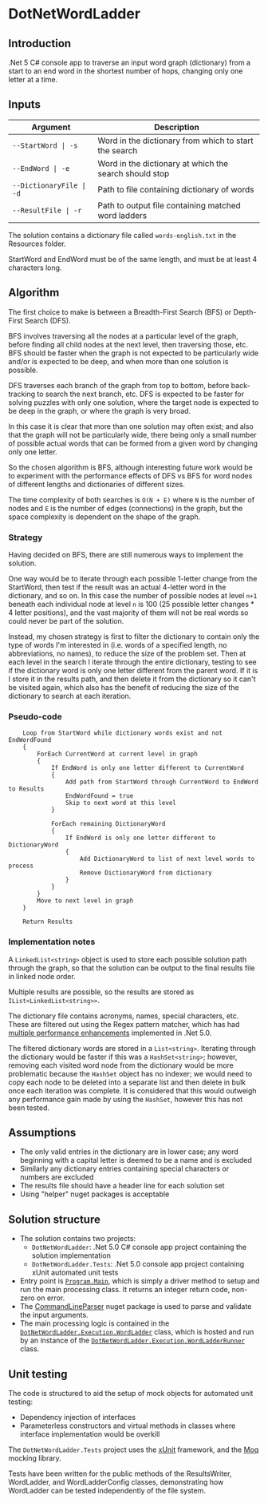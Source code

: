 # DotNetWordLadder

## Introduction

.Net 5 C# console app to traverse an input word graph (dictionary) from a start to an end word in the shortest number of hops, changing only one letter at a time.

## Inputs

Argument | Description
-------- | -----------
`--StartWord \| -s` | Word in the dictionary from which to start the search
`--EndWord \| -e` | Word in the dictionary at which the search should stop
`--DictionaryFile \| -d` | Path to file containing dictionary of words
`--ResultFile \| -r` | Path to output file containing matched word ladders

The solution contains a dictionary file called `words-english.txt` in the Resources folder.

StartWord and EndWord must be of the same length, and must be at least 4 characters long.

## Algorithm

The first choice to make is between a Breadth-First Search (BFS) or Depth-First Search (DFS). 

BFS involves traversing all the nodes at a particular level of the graph, before finding all child nodes at the next level, then traversing those, etc. BFS should be faster when the graph is not expected to be particularly wide and/or is expected to be deep, and when more than one solution is possible.

DFS traverses each branch of the graph from top to bottom, before back-tracking to search the next branch, etc. DFS is expected to be faster for solving puzzles with only one solution, where the target node is expected to be deep in the graph, or where the graph is very broad.

In this case it is clear that more than one solution may often exist; and also that the graph will not be particularly wide, there being only a small number of possible actual words that can be formed from a given word by changing only one letter. 

So the chosen algorithm is BFS, although interesting future work would be to experiment with the performance effects of DFS vs BFS for word nodes of different lengths and dictionaries of different sizes. 

The time complexity of both searches is `O(N + E)` where `N` is the number of nodes and `E` is the number of edges (connections) in the graph, but the space complexity is dependent on the shape of the graph.

### Strategy

Having decided on BFS, there are still numerous ways to implement the solution. 

One way would be to iterate through each possible 1-letter change from the StartWord, then test if the result was an actual 4-letter word in the dictionary, and so on. In this case the number of possible nodes at level `n+1` beneath each individual node at level `n` is 100 (25 possible letter changes * 4 letter positions), and the vast majority of them will not be real words so could never be part of the solution.

Instead, my chosen strategy is first to filter the dictionary to contain only the type of words I'm interested in (i.e. words of a specified length, no abbreviations, no names), to reduce the size of the problem set. Then at each level in the search I iterate through the entire dictionary, testing to see if the dictionary word is only one letter different from the parent word. If it is I store it in the results path, and then delete it from the dictionary so it can't be visited again, which also has the benefit of reducing the size of the dictionary to search at each iteration.

### Pseudo-code

```
    Loop from StartWord while dictionary words exist and not EndWordFound
    {
        ForEach CurrentWord at current level in graph
        {
            If EndWord is only one letter different to CurrentWord
            {
                Add path from StartWord through CurrentWord to EndWord to Results
                EndWordFound = true
                Skip to next word at this level
            }

            ForEach remaining DictionaryWord 
            {
                If EndWord is only one letter different to DictionaryWord
                {
                    Add DictionaryWord to list of next level words to process
                    Remove DictionaryWord from dictionary
                }
            }
        }
        Move to next level in graph
    }
    
    Return Results
```

### Implementation notes

A `LinkedList<string>` object is used to store each possible solution path through the graph, so that the solution can be output to the final results file in linked node order.

Multiple results are possible, so the results are stored as `IList<LinkedList<string>>`.

The dictionary file contains acronyms, names, special characters, etc. These are filtered out using the Regex pattern matcher, which has had [multiple performance enhancements](https://devblogs.microsoft.com/dotnet/regex-performance-improvements-in-net-5/) implemented in .Net 5.0.

The filtered dictionary words are stored in a `List<string>`. Iterating through the dictionary would be faster if this was a `HashSet<string>`; however, removing each visited word node from the dictionary would be more problematic because the `HashSet` object has no indexer; we would need to copy each node to be deleted into a separate list and then delete in bulk once each iteration was complete. It is considered that this would outweigh any performance gain made by using the `HashSet`, however this has not been tested.

## Assumptions

* The only valid entries in the dictionary are in lower case; any word beginning with a capital letter is deemed to be a name and is excluded
* Similarly any dictionary entries containing special characters or numbers are excluded
* The results file should have a header line for each solution set
* Using "helper" nuget packages is acceptable

## Solution structure

* The solution contains two projects:
    - `DotNetWordLadder`: .Net 5.0 C# console app project containing the solution implementation
    - `DotNetWordLadder.Tests`: .Net 5.0 console app project containing xUnit automated unit tests
* Entry point is [`Program.Main`](.\DotNetWordLadder\Program.cs), which is simply a driver method to setup and run the main processing class. It returns an integer return code, non-zero on error.
* The [CommandLineParser](https://github.com/commandlineparser/commandline) nuget package is used to parse and validate the input arguments.
* The main processing logic is contained in the [`DotNetWordLadder.Execution.WordLadder`](.\DotNetWordLadder\Execution\WordLadder.cs) class, which is hosted and run by an instance of the [`DotNetWordLadder.Execution.WordLadderRunner`](.\DotNetWordLadder\Execution\WordLadderRunner.cs) class.

## Unit testing

The code is structured to aid the setup of mock objects for automated unit testing:

* Dependency injection of interfaces 
* Parameterless constructors and virtual methods in classes where interface implementation would be overkill

The `DotNetWordLadder.Tests` project uses the [xUnit](https://xunit.net/) framework, and the [Moq](https://github.com/moq/moq4/wiki) mocking library.

Tests have been written for the public methods of the ResultsWriter, WordLadder, and WordLadderConfig classes, demonstrating how WordLadder can be tested independently of the file system. 